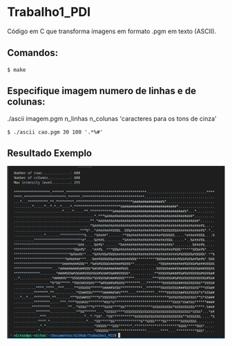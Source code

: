 # Trabalho1_PDI
 Código em C que transforma imagens em formato .pgm em texto (ASCII).
## Comandos:
```
$ make
```
## Especifique imagem numero de linhas e de colunas:

./ascii imagem.pgm n_linhas n_colunas 'caracteres para os tons de cinza'

```
$ ./ascii cao.pgm 30 100 '.*%#'
```

## Resultado Exemplo
![Imagem do Projeto](./Ascii.png)
